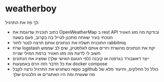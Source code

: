 # weatherboy
 לך פה את התרגיל:

- כתוב תוכנית שדוגמת את OpenWeatherMap ב rest API ובודקת מה מזג האוויר הנוכחי בעיר שאתה מתכנן לטייל בה בקרוב, פעם בשעה
- התוכנית תשלח את הנתונים אותם תרצה לנטר לתור rabbitmq
- שרת logstash יקח את הנתונים מהשרת ויזרים אותם לאלסטיק, שים לב שממש חשוב לי לדעת מה מזג האוויר ברמת המילי שנייה
- ייצר דאשבורד בגרפנה או קיבנה (לפי הטעם האישי שלך) שמציג את הנתונים
- את כל הדבר הזה הרם באמצעות docker compose
- כשתגיש את התרגיל נרצה לקבל repo בgithub כולל כל החלקים, ותיעוד מלא של מה שעשית ומה היו האתגרים או הלבטים שלך

